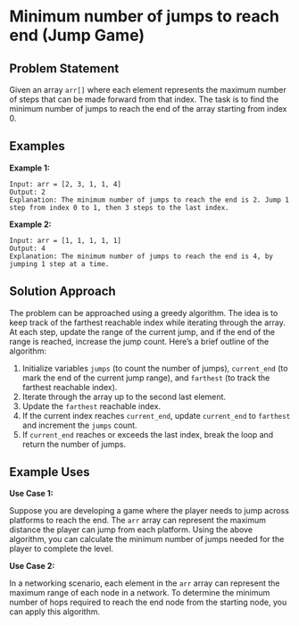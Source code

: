 # Minimum number of jumps to reach end (Jump Game)

## Problem Statement

Given an array `arr[]` where each element represents the maximum number of steps that can be made forward from that
index. The task is to find the minimum number of jumps to reach the end of the array starting from index 0.

## Examples

**Example 1:**

```
Input: arr = [2, 3, 1, 1, 4]
Output: 2
Explanation: The minimum number of jumps to reach the end is 2. Jump 1 step from index 0 to 1, then 3 steps to the last index.
```

**Example 2:**

```
Input: arr = [1, 1, 1, 1, 1]
Output: 4
Explanation: The minimum number of jumps to reach the end is 4, by jumping 1 step at a time.
```

## Solution Approach

The problem can be approached using a greedy algorithm. The idea is to keep track of the farthest reachable index while
iterating through the array. At each step, update the range of the current jump, and if the end of the range is reached,
increase the jump count. Here’s a brief outline of the algorithm:

1. Initialize variables `jumps` (to count the number of jumps), `current_end` (to mark the end of the current jump
   range), and `farthest` (to track the farthest reachable index).
2. Iterate through the array up to the second last element.
3. Update the `farthest` reachable index.
4. If the current index reaches `current_end`, update `current_end` to `farthest` and increment the `jumps` count.
5. If `current_end` reaches or exceeds the last index, break the loop and return the number of jumps.

## Example Uses

**Use Case 1:**

Suppose you are developing a game where the player needs to jump across platforms to reach the end. The `arr` array can
represent the maximum distance the player can jump from each platform. Using the above algorithm, you can calculate the
minimum number of jumps needed for the player to complete the level.

**Use Case 2:**

In a networking scenario, each element in the `arr` array can represent the maximum range of each node in a network. To
determine the minimum number of hops required to reach the end node from the starting node, you can apply this
algorithm.
